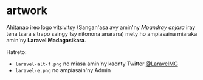 artwork
=======

Ahitanao ireo logo vitsivitsy (Sangan'asa avy amin'ny *Mpandray anjara* iray tena tsara sitrapo saingy tsy nitonona anarana) mety ho ampiasaina miaraka amin'ny **Laravel Madagasikara**.

Hatreto:

* `laravel-alt-f.png` no miasa amin'ny kaonty Twitter [@LaravelMG](https://twitter.com/LaravelMG)
* `laravel-e.png` no ampiasain'ny Admin
